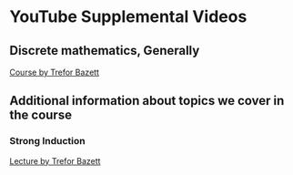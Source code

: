 
# YouTube Supplemental Videos

## Discrete mathematics, Generally
[Course by Trefor Bazett](https://www.youtube.com/playlist?list=PLHXZ9OQGMqxersk8fUxiUMSIx0DBqsKZS)


## Additional information about topics we cover in the course

### Strong Induction
[Lecture by Trefor Bazett](https://youtu.be/rfA0h9udl7E?si=xeGloEAGF7uYPx2y)

